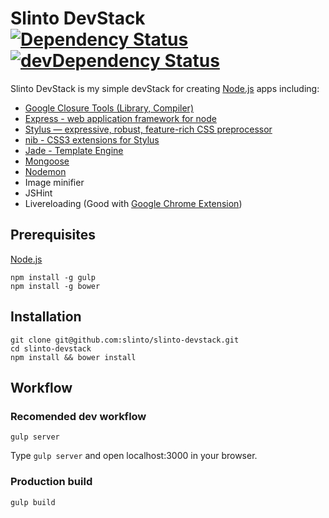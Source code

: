 # Slinto DevStack [![Dependency Status](https://david-dm.org/slinto/slinto-devstack.png)](https://david-dm.org/slinto/slinto-devstack) [![devDependency Status](https://david-dm.org/slinto/slinto-devstack/dev-status.png)](https://david-dm.org/slinto/slinto-devstack#info=devDependencies)

Slinto DevStack is my simple devStack for creating [Node.js](http://nodejs.org) apps including: 
  - [Google Closure Tools (Library, Compiler)](https://developers.google.com/closure/)
  - [Express - web application framework for node](http://expressjs.com/)
  - [Stylus — expressive, robust, feature-rich CSS preprocessor](http://learnboost.github.io/stylus/)
  - [nib - CSS3 extensions for Stylus](http://visionmedia.github.io/nib/)
  - [Jade - Template Engine](http://jade-lang.com/)
  - [Mongoose](http://mongoosejs.com/)
  - [Nodemon](http://nodemon.io/)
  - Image minifier
  - JSHint
  - Livereloading (Good with [Google Chrome Extension](https://chrome.google.com/webstore/detail/livereload/jnihajbhpnppcggbcgedagnkighmdlei))


## Prerequisites
[Node.js](http://nodejs.org)
```
npm install -g gulp
npm install -g bower
```

## Installation
```
git clone git@github.com:slinto/slinto-devstack.git
cd slinto-devstack
npm install && bower install
```

## Workflow

### Recomended dev workflow
```
gulp server
```
Type `gulp server` and open localhost:3000 in your browser.

### Production build
```
gulp build
```
